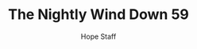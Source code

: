 ---
image: /assets/img/nwd/59_nwd_psalm_34_8_a_nlt.png
title: The Nightly Wind Down 59
number: 59
categories:
  - The Nightly Wind Down
author: Hope Staff
notes: The Nightly Wind Down 59
embed: >-
  EMBED_GOES_HERE
transcript: >-
  SOME LINES OF TEXT START HERE
---